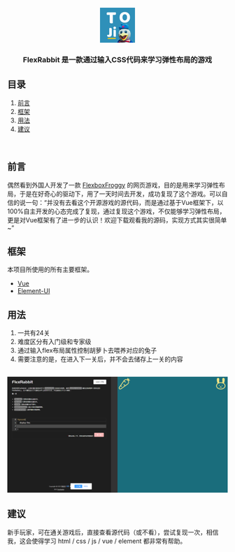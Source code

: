 <p align="center">
  <a href="https://github.com/tanglaoji/tanglaoji.github.io">
    <img src="https://github.com/tanglaoji/flex-rabbit/raw/master/src/assets/toji.png" alt="Logo" width="80" height="80">
  </a>
</p>
<h3 align="center">FlexRabbit 是一款通过输入CSS代码来学习弹性布局的游戏</h3>


<h2>目录</h2>
<ol>
<li><a href="#preface">前言</a></li>
<li><a href="#frame">框架</a></li>
<li><a href="#usage">用法</a></li>
<li><a href="#suggest">建议</a></li>
</ol>
<br />

<h2 id="preface">前言</h2>

偶然看到外国人开发了一款 <a href="https://flexboxfroggy.com/">FlexboxFroggy</a> 的网页游戏，目的是用来学习弹性布局，于是在好奇心的驱动下，用了一天时间去开发，成功复现了这个游戏。可以自信的说一句：“并没有去看这个开源游戏的源代码，而是通过基于Vue框架下，以100%自主开发的心态完成了复现，通过复现这个游戏，不仅能够学习弹性布局，更是对Vue框架有了进一步的认识！欢迎下载观看我的源码，实现方式其实很简单~”

<h2 id="frame">框架</h2>

本项目所使用的所有主要框架。
* [Vue](https://cn.vuejs.org/)
* [Element-UI](https://element.eleme.cn/)

<h2 id="usage">用法</h2>

<p align="center">
	<ol>
		<li>一共有24关</li>
		<li>难度区分有入门级和专家级</li>
		<li>通过输入flex布局属性控制胡萝卜去喂养对应的兔子</li>
		<li>需要注意的是，在进入下一关后，并不会去储存上一关的内容</li>
	</ol>
	<br />
	<img src="https://github.com/tanglaoji/flex-rabbit/raw/master/src/assets/demo.png" alt="flexrabbit-demo">
</p>


<h2 id="suggest">建议</h2>

新手玩家，可在通关游戏后，直接查看源代码（或不看），尝试复现一次，相信我，这会使得学习 html / css / js / vue / element 都非常有帮助。

<!-- Markdown 链接/图片 -->
[contributors-shield]: https://img.shields.io/github/followers/tanglaoji?style=for-the-badge

[stars-shield]: https://img.shields.io/github/stars/tanglaoji?style=for-the-badge

[linkedin-shield]: https://img.shields.io/badge/-LinkedIn-black.svg?style=for-the-badge&logo=linkedin&colorB=555
